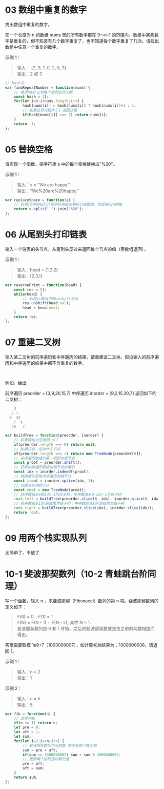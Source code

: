 <!--
 * @LastEditors: panda_liu
 * @LastEditTime: 2020-11-21 23:33:54
 * @FilePath: \undefinedc:\Users\23163\Desktop\web\Blog\算法\剑指offer-1.md
 * @Description: add some description
-->
# 03 数组中重复的数字

找出数组中重复的数字。

在一个长度为 n 的数组 nums 里的所有数字都在 0～n-1 的范围内。数组中某些数字是重复的，但不知道有几个数字重复了，也不知道每个数字重复了几次。请找出数组中任意一个重复的数字。

示例 1：

> 输入：
> [2, 3, 1, 0, 2, 5, 3]  
> 输出：2 或 3 

``` js
// hash法
var findRepeatNumber = function(nums) {
    // 使用hash记录每个值的出现次数
    const hash = [];
    for(let i=0;i<nums.length;i++) {
        hash[nums[i]] = hash[nums[i]] ? hash[nums[i]]+1 : 1;
        // 如果出现次数大于1 返回该值
        if(hash[nums[i]] === 2) return nums[i];
    }
    return -1;
};
```


# 05 替换空格

请实现一个函数，把字符串 s 中的每个空格替换成"%20"。

示例 1：

> 输入：s = "We are happy."  
> 输出："We%20are%20happy."

``` js
var replaceSpace = function(s) {
    // 利用js中的split把字符串按空格拆分成数组，然后用%20拼接
    return s.split(" ").join("%20");
};
```

# 06 从尾到头打印链表

输入一个链表的头节点，从尾到头反过来返回每个节点的值（用数组返回）。

示例 1：

> 输入：head = [1,3,2]  
> 输出：[2,3,1]

``` js
var reversePrint = function(head) {
    const res = [];
    while(head) {
        // 利用js数组中的unshift方法
        res.unshift(head.val);
        head = head.next;
    }
    return res;
};
```

# 07 重建二叉树

输入某二叉树的前序遍历和中序遍历的结果，请重建该二叉树。假设输入的前序遍历和中序遍历的结果中都不含重复的数字。

 

例如，给出

前序遍历 preorder = [3,9,20,15,7]
中序遍历 inorder = [9,3,15,20,7]
返回如下的二叉树：

``` js
    3
   / \
  9  20
    /  \
   15   7
```
 
``` js
var buildTree = function(preorder, inorder) {
    // 如果数组为空返回null
    if(preorder.length === 0) return null;
    // 如果只有一项为叶子节点
    if(preorder.length === 1) return new TreeNode(preorder[0]);
    // 前序遍历数组的第一项即为根节点
    const proot = preorder.shift();
    // 获取中序遍历数组中根节点的索引
    const idx = inorder.indexOf(proot);
    // 根据索引获取中序遍历的根节点
    const iroot = inorder.splice(idx, 1);
    // 创建真实树的节点
    const root = new TreeNode(proot);
    // 前序数组从0到idx-1为左子树；中序数组从0-idx-1为右子树
    root.left = buildTree(preorder.slice(0, idx), inorder.slice(0, idx));
    // 前序数组从idx到结尾为右子树；中序数组从idx到结尾为右子树
    root.right = buildTree(preorder.slice(idx), inorder.slice(idx));
    return root;
};
```

# 09 用两个栈实现队列

太简单了，不放了

# 10-1 斐波那契数列（10-2 青蛙跳台阶同理）

写一个函数，输入 n ，求斐波那契（Fibonacci）数列的第 n 项。斐波那契数列的定义如下：

> F(0) = 0,   F(1) = 1  
> F(N) = F(N - 1) + F(N - 2), 其中 N > 1.  
斐波那契数列由 0 和 1 开始，之后的斐波那契数就是由之前的两数相加而得出。

答案需要取模 1e9+7（1000000007），如计算初始结果为：1000000008，请返回 1。


示例 1：

> 输入：n = 2  
> 输出：1  

示例 2：  

> 输入：n = 5  
> 输出：5  

``` js
var fib = function(n) {
    // 边界判断
    if(n <= 1) return n;
    let pre = 0;
    let aft = 1;
    let sum;
    for(let i=2;i<=n;i++) {
        // 斐波那契数列中当前数 等于前两个数之和
        sum = pre + aft;
        if(sum >= 1000000007) sum = sum % 1000000007;
        // 更新两个指针指向新的值
        pre = aft;
        aft = sum;
    }
    return sum;
};
```
